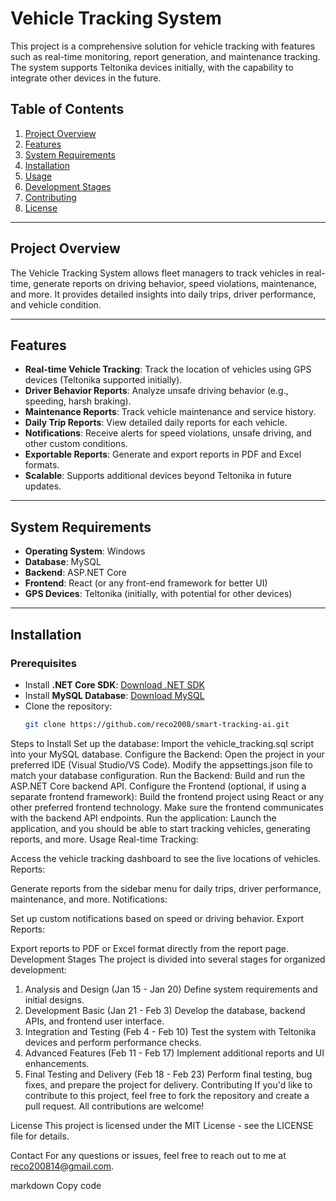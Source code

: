 # Vehicle Tracking System

This project is a comprehensive solution for vehicle tracking with features such as real-time monitoring, report generation, and maintenance tracking. The system supports Teltonika devices initially, with the capability to integrate other devices in the future.

## Table of Contents

1. [Project Overview](#project-overview)
2. [Features](#features)
3. [System Requirements](#system-requirements)
4. [Installation](#installation)
5. [Usage](#usage)
6. [Development Stages](#development-stages)
7. [Contributing](#contributing)
8. [License](#license)

---

## Project Overview

The Vehicle Tracking System allows fleet managers to track vehicles in real-time, generate reports on driving behavior, speed violations, maintenance, and more. It provides detailed insights into daily trips, driver performance, and vehicle condition.

---

## Features

- **Real-time Vehicle Tracking**: Track the location of vehicles using GPS devices (Teltonika supported initially).
- **Driver Behavior Reports**: Analyze unsafe driving behavior (e.g., speeding, harsh braking).
- **Maintenance Reports**: Track vehicle maintenance and service history.
- **Daily Trip Reports**: View detailed daily reports for each vehicle.
- **Notifications**: Receive alerts for speed violations, unsafe driving, and other custom conditions.
- **Exportable Reports**: Generate and export reports in PDF and Excel formats.
- **Scalable**: Supports additional devices beyond Teltonika in future updates.

---

## System Requirements

- **Operating System**: Windows
- **Database**: MySQL
- **Backend**: ASP.NET Core
- **Frontend**: React (or any front-end framework for better UI)
- **GPS Devices**: Teltonika (initially, with potential for other devices)

---

## Installation

### Prerequisites
- Install **.NET Core SDK**: [Download .NET SDK](https://dotnet.microsoft.com/download/dotnet)
- Install **MySQL Database**: [Download MySQL](https://dev.mysql.com/downloads/)
- Clone the repository:  
  ```bash
  git clone https://github.com/reco2008/smart-tracking-ai.git

Steps to Install
Set up the database:
Import the vehicle_tracking.sql script into your MySQL database.
Configure the Backend:
Open the project in your preferred IDE (Visual Studio/VS Code).
Modify the appsettings.json file to match your database configuration.
Run the Backend:
Build and run the ASP.NET Core backend API.
Configure the Frontend (optional, if using a separate frontend framework):
Build the frontend project using React or any other preferred frontend technology.
Make sure the frontend communicates with the backend API endpoints.
Run the application:
Launch the application, and you should be able to start tracking vehicles, generating reports, and more.
Usage
Real-time Tracking:

Access the vehicle tracking dashboard to see the live locations of vehicles.
Reports:

Generate reports from the sidebar menu for daily trips, driver performance, maintenance, and more.
Notifications:

Set up custom notifications based on speed or driving behavior.
Export Reports:

Export reports to PDF or Excel format directly from the report page.
Development Stages
The project is divided into several stages for organized development:

1. Analysis and Design (Jan 15 - Jan 20)
Define system requirements and initial designs.
2. Development Basic (Jan 21 - Feb 3)
Develop the database, backend APIs, and frontend user interface.
3. Integration and Testing (Feb 4 - Feb 10)
Test the system with Teltonika devices and perform performance checks.
4. Advanced Features (Feb 11 - Feb 17)
Implement additional reports and UI enhancements.
5. Final Testing and Delivery (Feb 18 - Feb 23)
Perform final testing, bug fixes, and prepare the project for delivery.
Contributing
If you'd like to contribute to this project, feel free to fork the repository and create a pull request. All contributions are welcome!

License
This project is licensed under the MIT License - see the LICENSE file for details.

Contact
For any questions or issues, feel free to reach out to me at reco200814@gmail.com.

markdown
Copy code

